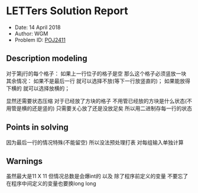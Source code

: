 
# LETTers Solution Report

- Date: 14 April 2018
- Author: WGM
- Problem ID: [POJ2411](http://poj.org/problem?id=2411)

## Description modeling

对于第j行的每个格子：
  如果上一行位子的格子是空 那么这个格子必须竖放一块
  其余情况：
    如果不是最后一行 就可以选择不放(等下一行放竖直的)；
    如果能放得下横的 就可以选择放横的；

显然还需要状态压缩
对于已经放了方块的格子 不用管已经放的方块是什么状态(不用管是横的还是竖的)
只需要关心放了还是没放足矣 所以用二进制存每一行的状态

## Points in solving

因为最后一行的情况特殊(不能留空)
所以没法预处理打表 对每组输入单独计算

## Warnings

虽然最大是11 X 11  但情况总数是会爆int的
以及 除了程序前定义的变量 不要忘了在程序中间定义的变量也要换long long

